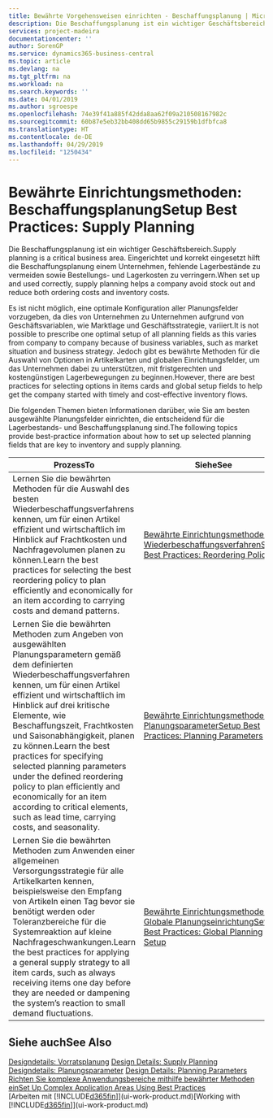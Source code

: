 ```yaml
---
title: Bewährte Vorgehensweisen einrichten - Beschaffungsplanung | Microsoft Docs
description: Die Beschaffungsplanung ist ein wichtiger Geschäftsbereich. Eingerichtet und korrekt eingesetzt hilft die Beschaffungsplanung einem Unternehmen, fehlende Lagerbestände zu vermeiden sowie Bestellungs- und Lagerkosten zu verringern.
services: project-madeira
documentationcenter: ''
author: SorenGP
ms.service: dynamics365-business-central
ms.topic: article
ms.devlang: na
ms.tgt_pltfrm: na
ms.workload: na
ms.search.keywords: ''
ms.date: 04/01/2019
ms.author: sgroespe
ms.openlocfilehash: 74e39f41a885f42dda8aa62f09a210508167982c
ms.sourcegitcommit: 60b87e5eb32bb408dd65b9855c29159b1dfbfca8
ms.translationtype: HT
ms.contentlocale: de-DE
ms.lasthandoff: 04/29/2019
ms.locfileid: "1250434"
---
```

# <a name="setup-best-practices-supply-planning"></a><span data-ttu-id="bd1fd-104">Bewährte Einrichtungsmethoden: Beschaffungsplanung</span><span class="sxs-lookup"><span data-stu-id="bd1fd-104">Setup Best Practices: Supply Planning</span></span>
<span data-ttu-id="bd1fd-105">Die Beschaffungsplanung ist ein wichtiger Geschäftsbereich.</span><span class="sxs-lookup"><span data-stu-id="bd1fd-105">Supply planning is a critical business area.</span></span> <span data-ttu-id="bd1fd-106">Eingerichtet und korrekt eingesetzt hilft die Beschaffungsplanung einem Unternehmen, fehlende Lagerbestände zu vermeiden sowie Bestellungs- und Lagerkosten zu verringern.</span><span class="sxs-lookup"><span data-stu-id="bd1fd-106">When set up and used correctly, supply planning helps a company avoid stock out and reduce both ordering costs and inventory costs.</span></span>  

 <span data-ttu-id="bd1fd-107">Es ist nicht möglich, eine optimale Konfiguration aller Planungsfelder vorzugeben, da dies von Unternehmen zu Unternehmen aufgrund von Geschäftsvariablen, wie Marktlage und Geschäftsstrategie, variiert.</span><span class="sxs-lookup"><span data-stu-id="bd1fd-107">It is not possible to prescribe one optimal setup of all planning fields as this varies from company to company because of business variables, such as market situation and business strategy.</span></span> <span data-ttu-id="bd1fd-108">Jedoch gibt es bewährte Methoden für die Auswahl von Optionen in Artikelkarten und globalen Einrichtungsfelder, um das Unternehmen dabei zu unterstützen, mit fristgerechten und kostengünstigen Lagerbewegungen zu beginnen.</span><span class="sxs-lookup"><span data-stu-id="bd1fd-108">However, there are best practices for selecting options in items cards and global setup fields to help get the company started with timely and cost-effective inventory flows.</span></span>  

 <span data-ttu-id="bd1fd-109">Die folgenden Themen bieten Informationen darüber, wie Sie am besten ausgewählte Planungsfelder einrichten, die entscheidend für die Lagerbestands- und Beschaffungsplanung sind.</span><span class="sxs-lookup"><span data-stu-id="bd1fd-109">The following topics provide best-practice information about how to set up selected planning fields that are key to inventory and supply planning.</span></span>  

|<span data-ttu-id="bd1fd-110">**Prozess**</span><span class="sxs-lookup"><span data-stu-id="bd1fd-110">**To**</span></span>|<span data-ttu-id="bd1fd-111">**Siehe**</span><span class="sxs-lookup"><span data-stu-id="bd1fd-111">**See**</span></span>|  
|------------|-------------|  
|<span data-ttu-id="bd1fd-112">Lernen Sie die bewährten Methoden für die Auswahl des besten Wiederbeschaffungsverfahrens kennen, um für einen Artikel effizient und wirtschaftlich im Hinblick auf Frachtkosten und Nachfragevolumen planen zu können.</span><span class="sxs-lookup"><span data-stu-id="bd1fd-112">Learn the best practices for selecting the best reordering policy to plan efficiently and economically for an item according to carrying costs and demand patterns.</span></span>|[<span data-ttu-id="bd1fd-113">Bewährte Einrichtungsmethoden: Wiederbeschaffungsverfahren</span><span class="sxs-lookup"><span data-stu-id="bd1fd-113">Setup Best Practices: Reordering Policies</span></span>](setup-best-practices-reordering-policies.md)|  
|<span data-ttu-id="bd1fd-114">Lernen Sie die bewährten Methoden zum Angeben von ausgewählten Planungsparametern gemäß dem definierten Wiederbeschaffungsverfahren kennen, um für einen Artikel effizient und wirtschaftlich im Hinblick auf drei kritische Elemente, wie Beschaffungszeit, Frachtkosten und Saisonabhängigkeit, planen zu können.</span><span class="sxs-lookup"><span data-stu-id="bd1fd-114">Learn the best practices for specifying selected planning parameters under the defined reordering policy to plan efficiently and economically for an item according to critical elements, such as lead time, carrying costs, and seasonality.</span></span>|[<span data-ttu-id="bd1fd-115">Bewährte Einrichtungsmethoden: Planungsparameter</span><span class="sxs-lookup"><span data-stu-id="bd1fd-115">Setup Best Practices: Planning Parameters</span></span>](setup-best-practices-planning-parameters.md)|  
|<span data-ttu-id="bd1fd-116">Lernen Sie die bewährten Methoden zum Anwenden einer allgemeinen Versorgungsstrategie für alle Artikelkarten kennen, beispielsweise den Empfang von Artikeln einen Tag bevor sie benötigt werden oder Toleranzbereiche für die Systemreaktion auf kleine Nachfrageschwankungen.</span><span class="sxs-lookup"><span data-stu-id="bd1fd-116">Learn the best practices for applying a general supply strategy to all item cards, such as always receiving items one day before they are needed or dampening the system’s reaction to small demand fluctuations.</span></span>|[<span data-ttu-id="bd1fd-117">Bewährte Einrichtungsmethoden: Globale Planungseinrichtung</span><span class="sxs-lookup"><span data-stu-id="bd1fd-117">Setup Best Practices: Global Planning Setup</span></span>](setup-best-practices-global-planning-setup.md)|  

## <a name="see-also"></a><span data-ttu-id="bd1fd-118">Siehe auch</span><span class="sxs-lookup"><span data-stu-id="bd1fd-118">See Also</span></span>  
 <span data-ttu-id="bd1fd-119">[Designdetails: Vorratsplanung](design-details-supply-planning.md) </span><span class="sxs-lookup"><span data-stu-id="bd1fd-119">[Design Details: Supply Planning](design-details-supply-planning.md) </span></span>  
 <span data-ttu-id="bd1fd-120">[Designdetails: Planungsparameter](design-details-planning-parameters.md) </span><span class="sxs-lookup"><span data-stu-id="bd1fd-120">[Design Details: Planning Parameters](design-details-planning-parameters.md) </span></span>  
 [<span data-ttu-id="bd1fd-121">Richten Sie komplexe Anwendungsbereiche mithilfe bewährter Methoden ein</span><span class="sxs-lookup"><span data-stu-id="bd1fd-121">Set Up Complex Application Areas Using Best Practices</span></span>](set-up-complex-application-areas-using-best-practices.md)  
 <span data-ttu-id="bd1fd-122">[Arbeiten mit [!INCLUDE[d365fin](includes/d365fin_md.md)]](ui-work-product.md)</span><span class="sxs-lookup"><span data-stu-id="bd1fd-122">[Working with [!INCLUDE[d365fin](includes/d365fin_md.md)]](ui-work-product.md)</span></span>
